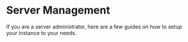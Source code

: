 # Server Management

If you are a server administrator, here are a few guides on how to setup your instance to your needs.
